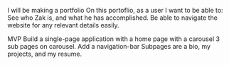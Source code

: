 I will be making a portfolio
On this portoflio, as a user I want to be able to:
See who Zak is, and what he has accomplished.
Be able to navigate the website for any relevant details easily.

MVP
Build a single-page application with a home page with a carousel
3 sub pages on carousel.
Add a navigation-bar
Subpages are a bio, my projects, and my resume.